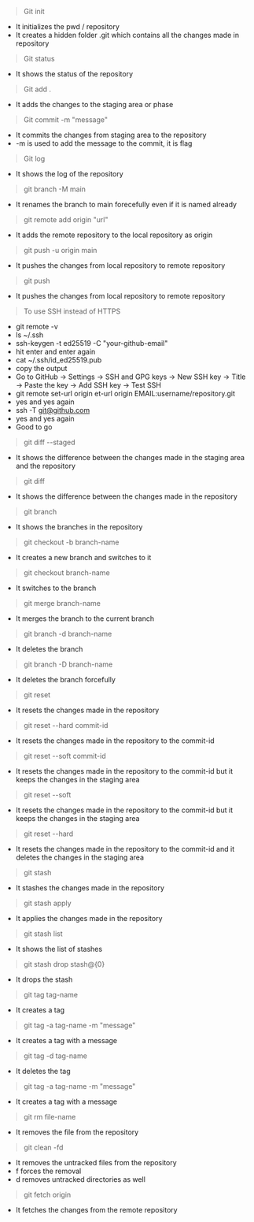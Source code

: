 > Git init 
- It initializes the pwd / repository 
- It creates a hidden folder .git which contains all the changes made in repository 

> Git status 
- It shows the status of the repository 

> Git add .
- It adds the changes to the staging area or phase 

> Git commit -m "message"
- It commits the changes from staging area to the repository 
- -m is used to add the message to the commit, it is flag

> Git log 
- It shows the log of the repository

> git branch -M main 
- It renames the branch to main forecefully even if it is named already 

> git remote add origin "url"
- It adds the remote repository to the local repository as origin

> git push -u origin main
- It pushes the changes from local repository to remote repository

> git push
- It pushes the changes from local repository to remote repository

> To use SSH instead of HTTPS
- git remote -v
- ls ~/.ssh  
- ssh-keygen -t ed25519 -C "your-github-email"
- hit enter and enter again
- cat ~/.ssh/id_ed25519.pub 
- copy the output 
- Go to GitHub → Settings → SSH and GPG keys → New SSH key → Title → Paste the key → Add SSH key → Test SSH
- git remote  set-url origin et-url origin EMAIL:username/repository.git
- yes and yes again
- ssh -T git@github.com
- yes and yes again
- Good to go 

> git diff --staged
- It shows the difference between the changes made in the staging area and the repository

> git diff
- It shows the difference between the changes made in the repository

> git branch 
- It shows the branches in the repository

> git checkout -b branch-name
- It creates a new branch and switches to it

> git checkout branch-name
- It switches to the branch

> git merge branch-name
- It merges the branch to the current branch

> git branch -d branch-name
- It deletes the branch

> git branch -D branch-name
- It deletes the branch forcefully

> git reset 
- It resets the changes made in the repository

> git reset --hard commit-id
- It resets the changes made in the repository to the commit-id

> git reset --soft commit-id
- It resets the changes made in the repository to the commit-id but it keeps the changes in the staging area

> git reset --soft <commit-id>
- It resets the changes made in the repository to the commit-id but it keeps the changes in the staging area

> git reset --hard <commit-id>
- It resets the changes made in the repository to the commit-id and it deletes the changes in the staging area

> git stash
- It stashes the changes made in the repository

> git stash apply
- It applies the changes made in the repository

> git stash list
- It shows the list of stashes

> git stash drop stash@{0}
- It drops the stash

> git tag tag-name
- It creates a tag

> git tag -a tag-name -m "message"
- It creates a tag with a message

> git tag -d tag-name
- It deletes the tag

> git tag -a tag-name -m "message"
- It creates a tag with a message

> git rm file-name
- It removes the file from the repository

> git clean -fd
- It removes the untracked files from the repository
- f forces the removal 
- d removes untracked directories as well 

> git fetch origin
- It fetches the changes from the remote repository
